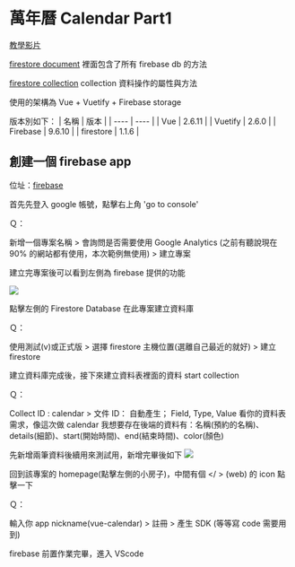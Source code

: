 # 萬年曆 Calendar Part1

[教學影片](https://www.youtube.com/watch?v=2NOsjTT1b_k)

[firestore document](https://firebase.google.com/docs/reference/node/firebase.firestore?authuser=0) 裡面包含了所有 firebase db 的方法

[firestore collection](https://firebase.google.com/docs/reference/node/firebase.firestore.CollectionReference?authuser=0) collection 資料操作的屬性與方法

使用的架構為 Vue + Vuetify + Firebase storage

版本別如下：
| 名稱 | 版本 |
| ---- | ---- |
| Vue | 2.6.11 |
| Vuetify | 2.6.0 |
| Firebase | 9.6.10 |
| firestore | 1.1.6 |

## 創建一個 firebase app

位址：[firebase]

首先先登入 google 帳號，點擊右上角 'go to console'

Ｑ：

新增一個專案名稱 > 會詢問是否需要使用 Google Analytics (之前有聽說現在 90% 的網站都有使用，本次範例無使用) > 建立專案

建立完專案後可以看到左側為 firebase 提供的功能

<img src="../.vuepress/public/images/firebase.png"></img>

點擊左側的 Firestore Database 在此專案建立資料庫

Ｑ：

使用測試(v)或正式版 > 選擇 firestore 主機位置(選離自己最近的就好) > 建立 firestore

建立資料庫完成後，接下來建立資料表裡面的資料 start collection

Ｑ：

Collect ID : calendar > 文件 ID： 自動產生； Field, Type, Value 看你的資料表需求，像這次做 calendar 我想要存在後端的資料有：名稱(預約的名稱)、details(細節)、start(開始時間)、end(結束時間)、color(顏色)

先新增兩筆資料後續用來測試用，新增完畢後如下
<img src="../.vuepress/public/images/firebase1.png"></img>

回到該專案的 homepage(點擊左側的小房子)，中間有個 </ > (web) 的 icon 點擊一下

Ｑ：

輸入你 app nickname(vue-calendar) > 註冊 > 產生 SDK (等等寫 code 需要用到)

firebase 前置作業完畢，進入 VScode

[firebase]: https://firebase.google.com/
